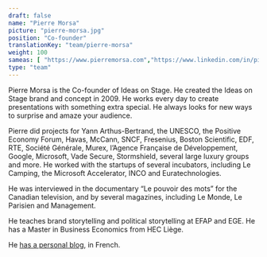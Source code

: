 ```yaml
---
draft: false
name: "Pierre Morsa"
picture: "pierre-morsa.jpg"
position: "Co-founder"
translationKey: "team/pierre-morsa"
weight: 100
sameas: [ "https://www.pierremorsa.com","https://www.linkedin.com/in/pierremorsa/" ]
type: "team"
---
```

Pierre Morsa is the Co-founder of Ideas on Stage. He created the Ideas on Stage brand and concept in 2009. He works every day to create presentations with something extra special. He always looks for new ways to surprise and amaze your audience.

Pierre did projects for Yann Arthus-Bertrand, the UNESCO, the Positive Economy Forum, Havas, McCann, SNCF, Fresenius, Boston Scientific, EDF, RTE, Société Générale, Murex, l’Agence Française de Développement, Google, Microsoft, Vade Secure, Stormshield, several large luxury groups and more. He worked with the startups of several incubators, including Le Camping, the Microsoft Accelerator, INCO and Euratechnologies.

He was interviewed in the documentary “Le pouvoir des mots” for the Canadian television, and by several magazines, including Le Monde, Le Parisien and Management.

He teaches brand storytelling and political storytelling at EFAP and EGE. He has a Master in Business Economics from HEC Liège.

He [has a personal blog](https://www.pierremorsa.com/), in French.


